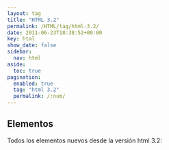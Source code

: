 ```yaml
---
layout: tag
title: "HTML 3.2"
permalink: /HTML/tag/html-3.2/
date: 2011-06-23T18:38:52+00:00
key: html
show_date: false
sidebar:
  nav: html
aside:
  toc: true
pagination: 
  enabled: true
  tag: "html 3.2"
  permalink: /:num/    
---
```




<h2>Elementos</h2>
Todos los elementos nuevos desde la versión html 3.2: